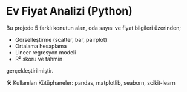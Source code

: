 # Ev Fiyat Analizi (Python)

Bu projede 5 farklı konutun alan, oda sayısı ve fiyat bilgileri üzerinden;
- Görselleştirme (scatter, bar, pairplot)
- Ortalama hesaplama
- Lineer regresyon modeli
- R² skoru ve tahmin

gerçekleştirilmiştir.

🛠 Kullanılan Kütüphaneler: pandas, matplotlib, seaborn, scikit-learn
